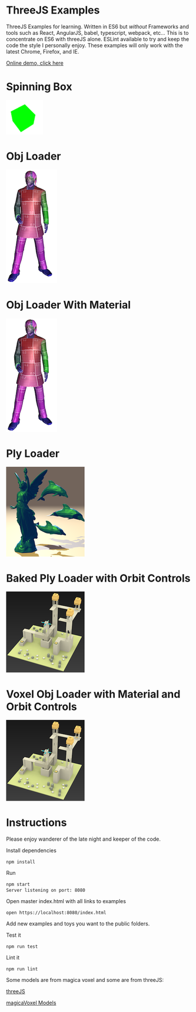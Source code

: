 ThreeJS Examples
=======

ThreeJS Examples for learning.  Written in ES6 but <i>without</i> 
Frameworks and tools such as React, AngularJS, babel, typescript,
webpack, etc...  This is to concentrate on ES6 with threeJS alone.
ESLint available to try and keep the code the style I personally enjoy.
These examples will only work with the latest Chrome, Firefox, and IE.

[Online demo, click here](https://rawgit.com/FrankHassanabad/threejs-examples-with-es6/master/public/index.html)

Spinning Box
=======

![Box](public/assets/box.png?raw=true)

Obj Loader
=======

![OBj Loader](public/assets/objloader.png?raw=true)

Obj Loader With Material
=======

![OBj Loader With Material](public/assets/objloader.png?raw=true)

Ply Loader
=======

![OBj Loader With Material](public/assets/poly.png?raw=true)

Baked Ply Loader with Orbit Controls
=======

![OBj Loader With Material](public/assets/bakedpoly.png?raw=true)

Voxel Obj Loader with Material and Orbit Controls
=======

![OBj Loader With Material](public/assets/bakedpoly.png?raw=true)

Instructions
=======

Please enjoy wanderer of the late night and keeper of the code.

Install dependencies
```
npm install
```

Run
```
npm start
Server listening on port: 8080
```

Open master index.html with all links to examples
```
open https://localhost:8080/index.html
```

Add new examples and toys you want to the public folders.

Test it
```
npm run test
```

Lint it
```
npm run lint
```

Some models are from magica voxel and some are from threeJS:

[threeJS](https://github.com/mrdoob/three.js/)

[magicaVoxel Models](https://github.com/ephtracy/voxel-model)


